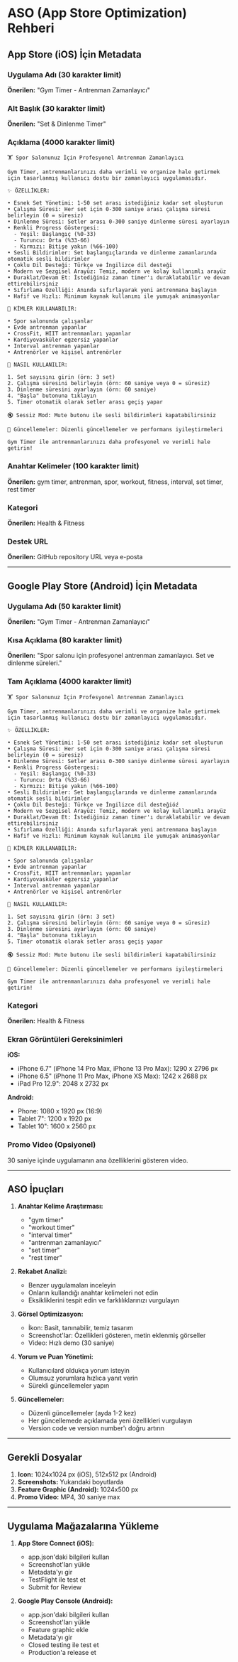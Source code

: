 # ASO (App Store Optimization) Rehberi

## App Store (iOS) İçin Metadata

### Uygulama Adı (30 karakter limit)
**Önerilen:** "Gym Timer - Antrenman Zamanlayıcı"

### Alt Başlık (30 karakter limit)
**Önerilen:** "Set & Dinlenme Timer"

### Açıklama (4000 karakter limit)
```
🏋️ Spor Salonunuz İçin Profesyonel Antrenman Zamanlayıcı

Gym Timer, antrenmanlarınızı daha verimli ve organize hale getirmek için tasarlanmış kullanıcı dostu bir zamanlayıcı uygulamasıdır.

✨ ÖZELLİKLER:

• Esnek Set Yönetimi: 1-50 set arası istediğiniz kadar set oluşturun
• Çalışma Süresi: Her set için 0-300 saniye arası çalışma süresi belirleyin (0 = süresiz)
• Dinlenme Süresi: Setler arası 0-300 saniye dinlenme süresi ayarlayın
• Renkli Progress Göstergesi: 
  - Yeşil: Başlangıç (%0-33)
  - Turuncu: Orta (%33-66)
  - Kırmızı: Bitişe yakın (%66-100)
• Sesli Bildirimler: Set başlangıçlarında ve dinlenme zamanlarında otomatik sesli bildirimler
• Çoklu Dil Desteği: Türkçe ve İngilizce dil desteği
• Modern ve Sezgisel Arayüz: Temiz, modern ve kolay kullanımlı arayüz
• Duraklat/Devam Et: İstediğiniz zaman timer'ı duraklatabilir ve devam ettirebilirsiniz
• Sıfırlama Özelliği: Anında sıfırlayarak yeni antrenmana başlayın
• Hafif ve Hızlı: Minimum kaynak kullanımı ile yumuşak animasyonlar

🎯 KİMLER KULLANABILIR:

• Spor salonunda çalışanlar
• Evde antrenman yapanlar
• CrossFit, HIIT antrenmanları yapanlar
• Kardiyovasküler egzersiz yapanlar
• Interval antrenman yapanlar
• Antrenörler ve kişisel antrenörler

💪 NASIL KULLANILIR:

1. Set sayısını girin (örn: 3 set)
2. Çalışma süresini belirleyin (örn: 60 saniye veya 0 = süresiz)
3. Dinlenme süresini ayarlayın (örn: 60 saniye)
4. "Başla" butonuna tıklayın
5. Timer otomatik olarak setler arası geçiş yapar

🔇 Sessiz Mod: Mute butonu ile sesli bildirimleri kapatabilirsiniz

🔄 Güncellemeler: Düzenli güncellemeler ve performans iyileştirmeleri

Gym Timer ile antrenmanlarınızı daha profesyonel ve verimli hale getirin!
```

### Anahtar Kelimeler (100 karakter limit)
**Önerilen:** gym timer, antrenman, spor, workout, fitness, interval, set timer, rest timer

### Kategori
**Önerilen:** Health & Fitness

### Destek URL
**Önerilen:** GitHub repository URL veya e-posta

---

## Google Play Store (Android) İçin Metadata

### Uygulama Adı (50 karakter limit)
**Önerilen:** "Gym Timer - Antrenman Zamanlayıcı"

### Kısa Açıklama (80 karakter limit)
**Önerilen:** "Spor salonu için profesyonel antrenman zamanlayıcı. Set ve dinlenme süreleri."

### Tam Açıklama (4000 karakter limit)
```
🏋️ Spor Salonunuz İçin Profesyonel Antrenman Zamanlayıcı

Gym Timer, antrenmanlarınızı daha verimli ve organize hale getirmek için tasarlanmış kullanıcı dostu bir zamanlayıcı uygulamasıdır.

✨ ÖZELLİKLER:

• Esnek Set Yönetimi: 1-50 set arası istediğiniz kadar set oluşturun
• Çalışma Süresi: Her set için 0-300 saniye arası çalışma süresi belirleyin (0 = süresiz)
• Dinlenme Süresi: Setler arası 0-300 saniye dinlenme süresi ayarlayın
• Renkli Progress Göstergesi: 
  - Yeşil: Başlangıç (%0-33)
  - Turuncu: Orta (%33-66)
  - Kırmızı: Bitişe yakın (%66-100)
• Sesli Bildirimler: Set başlangıçlarında ve dinlenme zamanlarında otomatik sesli bildirimler
• Çoklu Dil Desteği: Türkçe ve İngilizce dil desteğióź
• Modern ve Sezgisel Arayüz: Temiz, modern ve kolay kullanımlı arayüz
• Duraklat/Devam Et: İstediğiniz zaman timer'ı duraklatabilir ve devam ettirebilirsiniz
• Sıfırlama Özelliği: Anında sıfırlayarak yeni antrenmana başlayın
• Hafif ve Hızlı: Minimum kaynak kullanımı ile yumuşak animasyonlar

🎯 KİMLER KULLANABILIR:

• Spor salonunda çalışanlar
• Evde antrenman yapanlar
• CrossFit, HIIT antrenmanları yapanlar
• Kardiyovasküler egzersiz yapanlar
• Interval antrenman yapanlar
• Antrenörler ve kişisel antrenörler

💪 NASIL KULLANILIR:

1. Set sayısını girin (örn: 3 set)
2. Çalışma süresini belirleyin (örn: 60 saniye veya 0 = süresiz)
3. Dinlenme süresini ayarlayın (örn: 60 saniye)
4. "Başla" butonuna tıklayın
5. Timer otomatik olarak setler arası geçiş yapar

🔇 Sessiz Mod: Mute butonu ile sesli bildirimleri kapatabilirsiniz

🔄 Güncellemeler: Düzenli güncellemeler ve performans iyileştirmeleri

Gym Timer ile antrenmanlarınızı daha profesyonel ve verimli hale getirin!
```

### Kategori
**Önerilen:** Health & Fitness

### Ekran Görüntüleri Gereksinimleri

**iOS:**
- iPhone 6.7" (iPhone 14 Pro Max, iPhone 13 Pro Max): 1290 x 2796 px
- iPhone 6.5" (iPhone 11 Pro Max, iPhone XS Max): 1242 x 2688 px
- iPad Pro 12.9": 2048 x 2732 px

**Android:**
- Phone: 1080 x 1920 px (16:9)
- Tablet 7": 1200 x 1920 px
- Tablet 10": 1600 x 2560 px

### Promo Video (Opsiyonel)
30 saniye içinde uygulamanın ana özelliklerini gösteren video.

---

## ASO İpuçları

1. **Anahtar Kelime Araştırması:**
   - "gym timer"
   - "workout timer"
   - "interval timer"
   - "antrenman zamanlayıcı"
   - "set timer"
   - "rest timer"

2. **Rekabet Analizi:**
   - Benzer uygulamaları inceleyin
   - Onların kullandığı anahtar kelimeleri not edin
   - Eksikliklerini tespit edin ve farklılıklarınızı vurgulayın

3. **Görsel Optimizasyon:**
   - İkon: Basit, tanınabilir, temiz tasarım
   - Screenshot'lar: Özellikleri gösteren, metin eklenmiş görseller
   - Video: Hızlı demo (30 saniye)

4. **Yorum ve Puan Yönetimi:**
   - Kullanıcılard oldukça yorum isteyin
   - Olumsuz yorumlara hızlıca yanıt verin
   - Sürekli güncellemeler yapın

5. **Güncellemeler:**
   - Düzenli güncellemeler (ayda 1-2 kez)
   - Her güncellemede açıklamada yeni özellikleri vurgulayın
   - Version code ve version number'ı doğru artırın

---

## Gerekli Dosyalar

1. **Icon:** 1024x1024 px (iOS), 512x512 px (Android)
2. **Screenshots:** Yukarıdaki boyutlarda
3. **Feature Graphic (Android):** 1024x500 px
4. **Promo Video:** MP4, 30 saniye max

---

## Uygulama Mağazalarına Yükleme

1. **App Store Connect (iOS):**
   - app.json'daki bilgileri kullan
   - Screenshot'ları yükle
   - Metadata'yı gir
   - TestFlight ile test et
   - Submit for Review

2. **Google Play Console (Android):**
   - app.json'daki bilgileri kullan
   - Screenshot'ları yükle
   - Feature graphic ekle
   - Metadata'yı gir
   - Closed testing ile test et
   - Production'a release et

